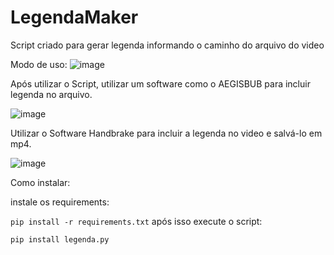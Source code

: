 # LegendaMaker
Script criado para gerar legenda informando o caminho do arquivo do video

Modo de uso:
![image](https://github.com/user-attachments/assets/fbaaafe6-f75b-4817-bc76-f43ffa05a864)

Após utilizar o Script, utilizar um software como o AEGISBUB para incluir legenda no arquivo. 

![image](https://github.com/user-attachments/assets/aa94094b-5763-48bf-aedc-5d7dc115eb40)


Utilizar o Software Handbrake para incluir a legenda no video e salvá-lo em mp4.

![image](https://github.com/user-attachments/assets/ebec47f1-2a2f-40c5-98b1-5f8ef07694fd)


Como instalar:

instale os requirements:

`pip install -r requirements.txt`
após isso execute o script:

`pip install legenda.py`




